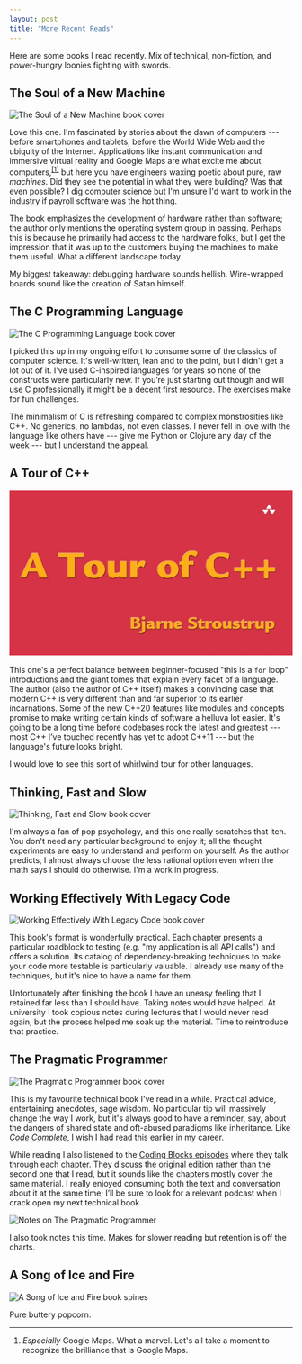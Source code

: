 ```yaml
---
layout: post
title: "More Recent Reads"
---
```



Here are some books I read recently. Mix of technical, non-fiction, and power-hungry loonies fighting with swords.


## The Soul of a New Machine

<img alt="The Soul of a New Machine book cover" srcset="/images/soul-of-a-new-machine.jpg 1x, /images/soul-of-a-new-machine@2x.jpg 2x" src="/images/soul-of-a-new-machine.jpg">

Love this one. I'm fascinated by stories about the dawn of computers --- before smartphones and tablets, before the World Wide Web and the ubiquity of the Internet. Applications like instant communication and immersive virtual reality and Google Maps are what excite me about computers,<sup><a href="#fn1" id="r1">[1]</a></sup> but here you have engineers waxing poetic about pure, raw *machines*. Did they see the potential in what they were building? Was that even possible? I dig computer science but I'm unsure I'd want to work in the industry if payroll software was the hot thing.

The book emphasizes the development of hardware rather than software; the author only mentions the operating system group in passing. Perhaps this is because he primarily had access to the hardware folks, but I get the impression that it was up to the customers buying the machines to make them useful. What a different landscape today.

My biggest takeaway: debugging hardware sounds hellish. Wire-wrapped boards sound like the creation of Satan himself.


## The C Programming Language

<img alt="The C Programming Language book cover" srcset="/images/c-programming-language.jpg 1x, /images/c-programming-language@2x.jpg 2x" src="/images/c-programming-language.jpg">

I picked this up in my ongoing effort to consume some of the classics of computer science. It's well-written, lean and to the point, but I didn't get a lot out of it. I've used C-inspired languages for years so none of the constructs were particularly new. If you’re just starting out though and will use C professionally it might be a decent first resource. The exercises make for fun challenges.

The minimalism of C is refreshing compared to complex monstrosities like C++. No generics, no lambdas, not even classes. I never fell in love with the language like others have --- give me Python or Clojure any day of the week --- but I understand the appeal.


## A Tour of C++

<img alt="A Tour of C++ book cover" src="/images/tour-of-cpp.png">

This one's a perfect balance between beginner-focused "this is a `for` loop" introductions and the giant tomes that explain every facet of a language. The author (also the author of C++ itself) makes a convincing case that modern C++ is very different than and far superior to its earlier incarnations. Some of the new C++20 features like modules and concepts promise to make writing certain kinds of software a helluva lot easier. It's going to be a long time before codebases rock the latest and greatest --- most C++ I’ve touched recently has yet to adopt C++11 --- but the language's future looks bright.

I would love to see this sort of whirlwind tour for other languages.


## Thinking, Fast and Slow

<img alt="Thinking, Fast and Slow book cover" srcset="/images/thinking-fast-and-slow.jpg 1x, /images/thinking-fast-and-slow@2x.jpg 2x" src="/images/thinking-fast-and-slow.jpg">

I'm always a fan of pop psychology, and this one really scratches that itch. You don't need any particular background to enjoy it; all the thought experiments are easy to understand and perform on yourself. As the author predicts, I almost always choose the less rational option even when the math says I should do otherwise. I'm a work in progress.


## Working Effectively With Legacy Code

<img alt="Working Effectively With Legacy Code book cover" srcset="/images/working-effectively-with-legacy-code.jpg 1x, /images/working-effectively-with-legacy-code@2x.jpg 2x" src="/images/working-effectively-with-legacy-code.jpg">

This book's format is wonderfully practical. Each chapter presents a particular roadblock to testing (e.g. "my application is all API calls") and offers a solution. Its catalog of dependency-breaking techniques to make your code more testable is particularly valuable. I already use many of the techniques, but it's nice to have a name for them.

Unfortunately after finishing the book I have an uneasy feeling that I retained far less than I should have. Taking notes would have helped. At university I took copious notes during lectures that I would never read again, but the process helped me soak up the material. Time to reintroduce that practice.


## The Pragmatic Programmer

<img alt="The Pragmatic Programmer book cover" srcset="/images/pragmatic-programmer.jpg 1x, /images/pragmatic-programmer@2x.jpg 2x" src="/images/pragmatic-programmer.jpg">

This is my favourite technical book I've read in a while. Practical advice, entertaining anecdotes, sage wisdom. No particular tip will massively change the way I work, but it's always good to have a reminder, say, about the dangers of shared state and oft-abused paradigms like inheritance. Like [*Code Complete*](https://www.amazon.com/gp/product/0735619670/), I wish I had read this earlier in my career.

While reading I also listened to the [Coding Blocks episodes](https://www.codingblocks.net/tag/the-pragmatic-programmer/) where they talk through each chapter. They discuss the original edition rather than the second one that I read, but it sounds like the chapters mostly cover the same material. I really enjoyed consuming both the text and conversation about it at the same time; I’ll be sure to look for a relevant podcast when I crack open my next technical book.

<img alt="Notes on The Pragmatic Programmer" srcset="/images/pragmatic-programmer-notes.jpg 1x, /images/pragmatic-programmer-notes@2x.jpg 2x" src="/images/pragmatic-programmer-notes.jpg">

I also took notes this time. Makes for slower reading but retention is off the charts.


## A Song of Ice and Fire

<img alt="A Song of Ice and Fire book spines" srcset="/images/song-of-ice-and-fire.jpg 1x, /images/song-of-ice-and-fire@2x.jpg 2x" src="/images/song-of-ice-and-fire.jpg">

Pure buttery popcorn.


---

<ol class="footnotes">
    <li id="fn1"><em>Especially</em> Google Maps. What a marvel. Let's all take a moment to recognize the brilliance that is Google Maps.</li>
</ol>
